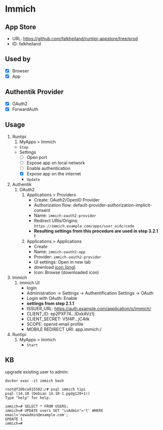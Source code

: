 # Immich

## App Store

- URL: https://github.com/falkheiland/runtipi-appstore/tree/prod
- ID: falkheiland

## Used by

- [x] Browser
- [x] App

## Authentik Provider

- [x] OAuth2
- [x] ForwardAuth

## Usage

1. Runtipi
    1. MyApps > Immich
    - `Stop`
    - Settings
      - [ ] Open port
      - [ ] Expose app on local network
      - [ ] Enable authentication
      - [x] Expose app on the internet
      - `Update`
2. Authentik
    1. OAuth2
        1. Applications > Providers
            - Create: OAuth2/OpenID Provider
            - Authorization flow: default-provider-authorization-implicit-consent
            - Name: `immich-oauth2-provider`
            - Redirect URIs/Origins: `https://immich.example.com/apps/user_oidc/code`
            - **Resulting settings from this procedure are used in step 3.2.1 !**
        2. Applications > Applications
            - Create
            - Name: `immich-oauth2-app`
            - Provider: `immich-oauth2-provider`
            - UI settings: Open in new tab
            - download [icon (png)](https://selfh.st/icons/)
            - Icon: Browse (downloaded icon)
3. Immich
    1. immich UI
        - login
        - Administration -> Settings -> Authentification Settings -> OAuth
        - Login with OAuth: Enable
        - **settings from step 2.1.1**
        - ISSUER_URL: https://auth.example.com/application/o/immich/
        - CLIENT_ID: ep2PXF74...IDxkAVz1j
        - CLIENT_SECRET: V5f4P...jC4ilk
        - SCOPE: openid email profile
        - MOBILE REDIRECT URI: app.immich:/
4. Runtipi
    1. MyApps > Immich
        - `Start`

## KB

upgrade existing user to admin:

```
docker exec -it immich bash
```

```
root@f20bca915582:/# psql immich tipi
psql (14.10 (Debian 14.10-1.pgdg120+1))
Type "help" for help.

immich=# SELECT * FROM USERS;
immich=# UPDATE users SET "isAdmin"='t' WHERE email='newadmin@example.com';
UPDATE 1
immich=#
```